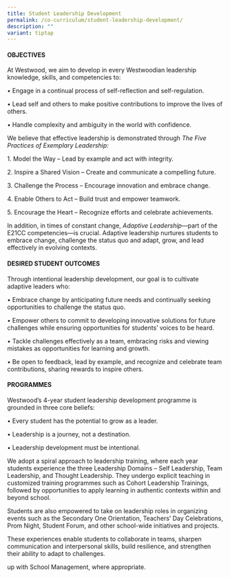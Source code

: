 ```yaml
---
title: Student Leadership Development
permalink: /co-curriculum/student-leadership-development/
description: ""
variant: tiptap
---
```

<h4>OBJECTIVES</h4>
<p>At Westwood, we aim to develop in every Westwoodian leadership knowledge,
skills, and competencies to:</p>
<p>• Engage in a continual process of self-reflection and self-regulation.</p>
<p>• Lead self and others to make positive contributions to improve the lives
of others.</p>
<p>• Handle complexity and ambiguity in the world with confidence.</p>
<p>We believe that effective leadership is demonstrated through <em>The Five Practices of Exemplary Leadership:</em>
</p>
<p>1. Model the Way – Lead by example and act with integrity.</p>
<p>2. Inspire a Shared Vision – Create and communicate a compelling future.</p>
<p>3. Challenge the Process – Encourage innovation and embrace change.</p>
<p>4. Enable Others to Act – Build trust and empower teamwork.</p>
<p>5. Encourage the Heart – Recognize efforts and celebrate achievements.</p>
<p>In addition, in times of constant change, <em>Adaptive Leadership</em>—part
of the E21CC competencies—is crucial. Adaptive leadership nurtures students
to embrace change, challenge the status quo and adapt, grow, and lead effectively
in evolving contexts.</p>
<h4>DESIRED STUDENT OUTCOMES</h4>
<p>Through intentional leadership development, our goal is to cultivate adaptive
leaders who:</p>
<p>• Embrace change by anticipating future needs and continually seeking
opportunities to challenge the status quo.</p>
<p>• Empower others to commit to developing innovative solutions for future
challenges while ensuring opportunities for students’ voices to be heard.</p>
<p>• Tackle challenges effectively as a team, embracing risks and viewing
mistakes as opportunities for learning and growth.</p>
<p>• Be open to feedback, lead by example, and recognize and celebrate team
contributions, sharing rewards to inspire others.</p>
<h4>PROGRAMMES</h4>
<p>Westwood’s 4-year student leadership development programme is grounded
in three core beliefs:</p>
<p>• Every student has the potential to grow as a leader.</p>
<p>• Leadership is a journey, not a destination.</p>
<p>• Leadership development must be intentional.</p>
<p>We adopt a spiral approach to leadership training, where each year students
experience the three Leadership Domains – Self Leadership, Team Leadership,
and Thought Leadership. They undergo explicit teaching in customized training
programmes such as Cohort Leadership Trainings, followed by opportunities
to apply learning in authentic contexts within and beyond school.</p>
<p>Students are also empowered to take on leadership roles in organizing
events such as the Secondary One Orientation, Teachers’ Day Celebrations,
Prom Night, Student Forum, and other school-wide initiatives and projects.</p>
<p>These experiences enable students to collaborate in teams, sharpen communication
and interpersonal skills, build resilience, and strengthen their ability
to adapt to challenges.</p>
<p></p>
<p>up with School Management, where appropriate.</p>